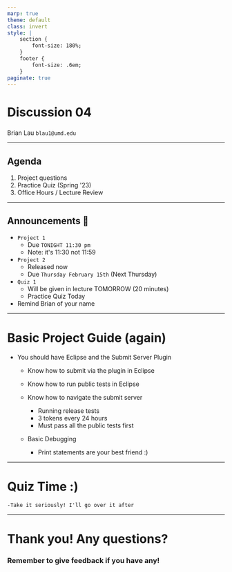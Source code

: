 ```yaml
---
marp: true
theme: default
class: invert
style: |
    section {
        font-size: 180%;
    }
    footer {
        font-size: .6em;
    }
paginate: true
---
```

<!-- 
_paginate: false
_class: invert
-->

# <!--fit--> Discussion 04
<!-- 
_footer: "Credits to Adit Bala for his Marp template"
-->

### 

Brian Lau
`blau1@umd.edu`

---
## Agenda
<!-- 
_footer: "Slides available at [`beelau.vercel.app`](https://beelau.vercel.app)"
-->
1. Project questions 
2. Practice Quiz (Spring '23)
3. Office Hours / Lecture Review
---
## Announcements :mega:
- `Project 1`
    - Due `TONIGHT 11:30 pm` 
    - Note: it's 11:30 not 11:59 
- `Project 2`
    - Released now
    - Due `Thursday February 15th` (Next Thursday)
- `Quiz 1`
    - Will be given in lecture TOMORROW (20 minutes)
    - Practice Quiz Today 
- Remind Brian of your name
---

# Basic Project Guide (again)

* You should have Eclipse and the Submit Server Plugin
    - Know how to submit via the plugin in Eclipse

    - Know how to run public tests in Eclipse

    - Know how to navigate the submit server
        - Running release tests
        - 3 tokens every 24 hours
        - Must pass all the public tests first
    
    - Basic Debugging
        - Print statements are your best friend :)
---
# Quiz Time :) 
    -Take it seriously! I'll go over it after
---
# Thank you! Any questions?

### Remember to give feedback if you have any!
